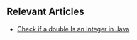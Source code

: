 ## Relevant Articles
- [Check if a double Is an Integer in Java](https://www.baeldung.com/java-check-double-integer)
